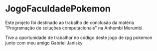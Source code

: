 # JogoFaculdadePokemon
Este projeto foi destinado ao trabalho de conclusão da matéria "Programação de soluções computacionais" na Anhembi Morumbi.

Tive a oportunidade de trabalhar no código deste jogo de rpg pokemon junto com meu amigo Gabriel Janisky

